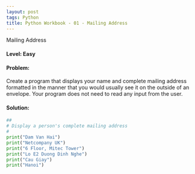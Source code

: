 ```yaml
---
layout: post
tags: Python
title: Python Workbook - 01 - Mailing Address
---
```

Mailing Address

#### Level: Easy

#### Problem: 

Create a program that displays your name and complete mailing address formatted in the manner that you would usually see it on the outside of an envelope. Your program does not need to read any input from the user.

#### Solution:

```python
##
# Display a person's complete mailing address
#
print("Dam Van Hai")
print("Netcompany UK")
print("6 Floor, Mitec Tower")
print("Lo E2 Duong Dinh Nghe")
print("Cau Giay")
print("Hanoi")
```
